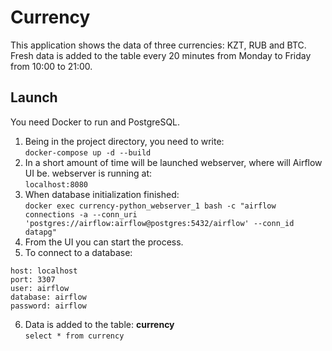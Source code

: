 # Currency
This application shows the data of three currencies: KZT, RUB and BTC. Fresh data is added to the table every 20 minutes from Monday to Friday from 10:00 to 21:00.

## Launch
You need Docker to run and PostgreSQL. <br>
1) Being in the project directory, you need to write: <br>
```docker-compose up -d --build```
2) In a short amount of time will be launched webserver, where will Airflow UI be. webserver is running at: <br>
```localhost:8080```
3) When database initialization finished: <br>
``` docker exec currency-python_webserver_1 bash -c "airflow connections -a --conn_uri 'postgres://airflow:airflow@postgres:5432/airflow' --conn_id datapg" ```
4) From the UI you can start the process. 
5) To connect to a database: <br>
```
host: localhost
port: 3307
user: airflow
database: airflow
password: airflow
```
6) Data is added to the table: **currency** <br>
``select * from currency ``